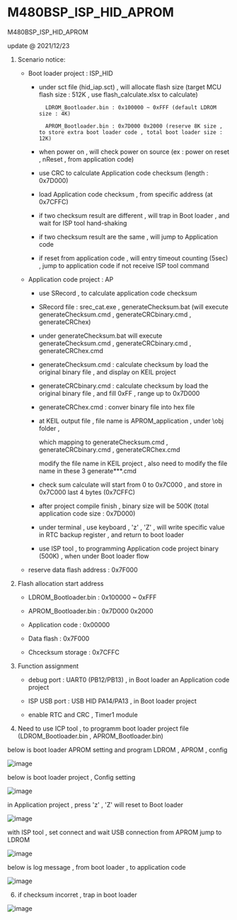 # M480BSP_ISP_HID_APROM
 M480BSP_ISP_HID_APROM

update @ 2021/12/23

1. Scenario notice:

	- Boot loader project : ISP_HID 
	
		- under sct file (hid_iap.sct) , will allocate flash size (target MCU flash size : 512K , use flash_calculate.xlsx to calculate)
		
				LDROM_Bootloader.bin : 0x100000 ~ 0xFFF (default LDROM size : 4K)
			
				APROM_Bootloader.bin : 0x7D000 0x2000 (reserve 8K size , to store extra boot loader code , total boot loader size : 12K)
	
		- when power on , will check power on source (ex : power on reset , nReset , from application code)
	
		- use CRC to calculate Application code checksum (length : 0x7D000)
		
		- load Application code checksum , from specific address (at 0x7CFFC)
		
		- if two checksum result are different , will trap in Boot loader , and wait for ISP tool hand-shaking
		
		- if two checksum result are the same , will jump to Application code

		- if reset from application code , will entry timeout counting (5sec) , jump to application code if not receive ISP tool command
	
	- Application code project : AP
	
		- use SRecord , to calculate application code checksum 
		
		- SRecord file : srec_cat.exe , generateChecksum.bat (will execute generateChecksum.cmd , generateCRCbinary.cmd , generateCRChex)
					
		- under generateChecksum.bat will execute generateChecksum.cmd , generateCRCbinary.cmd , generateCRChex.cmd
	
		- generateChecksum.cmd : calculate checksum by load the original binary file , and display on KEIL project
		
		- generateCRCbinary.cmd : calculate checksum by load the original binary file , and fill 0xFF , range up to 0x7D000
		
		- generateCRChex.cmd : conver binary file into hex file
		
		- at KEIL output file , file name is APROM_application , under \obj folder , 
	
			which mapping to generateChecksum.cmd , generateCRCbinary.cmd , generateCRChex.cmd
	
			modify the file name in KEIL project , also need to modify the file name in these 3 generate***.cmd		
			
		- check sum calculate will start from 0 to 0x7C000 , and store in 0x7C000 last 4 bytes (0x7CFFC)
		
		- after project compile finish , binary size will be 500K (total application code size : 0x7D000)
		
		- under terminal , use keyboard , 'z' , 'Z' , will write specific value in RTC backup register , and return to boot loader
		
		- use ISP tool , to programming Application code project binary (500K) , when under Boot loader flow		
		
	- reserve data flash address : 0x7F000
	
2. Flash allocation start address

	- LDROM_Bootloader.bin : 0x100000 ~ 0xFFF
	
	- APROM_Bootloader.bin : 0x7D000 0x2000
	
	- Application code : 0x00000
	
	- Data flash : 0x7F000
	
	- Chcecksum storage : 0x7CFFC

3. Function assignment

	- debug port : UART0 (PB12/PB13) , in Boot loader an Application code project
	
	- ISP USB port : USB HID PA14/PA13 , in Boot loader project
	
	- enable RTC and CRC , Timer1 module
	
4. Need to use ICP tool , to programm boot loader project file (LDROM_Bootloader.bin , APROM_Bootloader.bin)

below is boot loader APROM setting and program LDROM , APROM , config 

![image](https://github.com/released/M480BSP_ISP_HID_APROM/blob/main/LDROM_ICP.jpg)

below is boot loader project , Config setting 

![image](https://github.com/released/M480BSP_ISP_HID_APROM/blob/main/Config_Bits.jpg)

in Application project , press 'z' , 'Z' will reset to Boot loader 

![image](https://github.com/released/M480BSP_ISP_HID_APROM/blob/main/Under_APROM_z.jpg)

with ISP tool , set connect and wait USB connection from APROM jump to LDROM

![image](https://github.com/released/M480BSP_ISP_HID_APROM/blob/main/ISP_connect.jpg)

below is log message , from boot loader , to application code

![image](https://github.com/released/M480BSP_ISP_HID_APROM/blob/main/regular_power_on_check_checksum.jpg)

6. if checksum incorret , trap in boot loader 

![image](https://github.com/released/M480BSP_ISP_HID_APROM/blob/main/error_checksum_stay_in_boot_loader.jpg)


